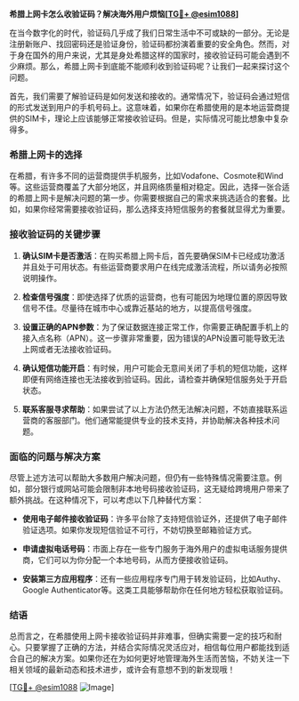 **希腊上网卡怎么收验证码？解决海外用户烦恼[[TG💪+ @esim1088](https://t.me/s/esim1088)]**

在当今数字化的时代，验证码几乎成了我们日常生活中不可或缺的一部分。无论是注册新账户、找回密码还是验证身份，验证码都扮演着重要的安全角色。然而，对于身在国外的用户来说，尤其是身处希腊这样的国家时，接收验证码可能会遇到不少麻烦。那么，希腊上网卡到底能不能顺利收到验证码呢？让我们一起来探讨这个问题。

首先，我们需要了解验证码是如何发送和接收的。通常情况下，验证码会通过短信的形式发送到用户的手机号码上。这意味着，如果你在希腊使用的是本地运营商提供的SIM卡，理论上应该能够正常接收验证码。但是，实际情况可能比想象中复杂得多。

### 希腊上网卡的选择

在希腊，有许多不同的运营商提供手机服务，比如Vodafone、Cosmote和Wind等。这些运营商覆盖了大部分地区，并且网络质量相对稳定。因此，选择一张合适的希腊上网卡是解决问题的第一步。你需要根据自己的需求来挑选适合的套餐。比如，如果你经常需要接收验证码，那么选择支持短信服务的套餐就显得尤为重要。

### 接收验证码的关键步骤

1. **确认SIM卡是否激活**：在购买希腊上网卡后，首先要确保SIM卡已经成功激活并且处于可用状态。有些运营商要求用户在线完成激活流程，所以请务必按照说明操作。

2. **检查信号强度**：即使选择了优质的运营商，也有可能因为地理位置的原因导致信号不佳。尽量待在城市中心或靠近基站的地方，以提高信号强度。

3. **设置正确的APN参数**：为了保证数据连接正常工作，你需要正确配置手机上的接入点名称（APN）。这一步骤非常重要，因为错误的APN设置可能导致无法上网或者无法接收验证码。

4. **确认短信功能开启**：有时候，用户可能会无意间关闭了手机的短信功能，这样即便有网络连接也无法接收到验证码。因此，请检查并确保短信服务处于开启状态。

5. **联系客服寻求帮助**：如果尝试了以上方法仍然无法解决问题，不妨直接联系运营商的客服部门。他们通常能提供专业的技术支持，并协助解决各种技术问题。

### 面临的问题与解决方案

尽管上述方法可以帮助大多数用户解决问题，但仍有一些特殊情况需要注意。例如，部分银行或网站可能会限制非本地号码接收验证码，这无疑给跨境用户带来了额外挑战。在这种情况下，可以考虑以下几种替代方案：

- **使用电子邮件接收验证码**：许多平台除了支持短信验证外，还提供了电子邮件验证选项。如果你发现短信验证不可行，不妨切换至邮箱验证方式。
  
- **申请虚拟电话号码**：市面上存在一些专门服务于海外用户的虚拟电话服务提供商，它们可以为你分配一个本地号码，从而方便接收验证码。

- **安装第三方应用程序**：还有一些应用程序专门用于转发验证码，比如Authy、Google Authenticator等。这类工具能够帮助你在任何地方轻松获取验证码。

### 结语

总而言之，在希腊使用上网卡接收验证码并非难事，但确实需要一定的技巧和耐心。只要掌握了正确的方法，并结合实际情况灵活应对，相信每位用户都能找到适合自己的解决方案。如果你还在为如何更好地管理海外生活而苦恼，不妨关注一下相关领域的最新动态和技术进步，或许会有意想不到的新发现哦！

[[TG💪+ @esim1088](https://t.me/s/esim1088) ![Image](https://i.postimg.cc/4NQfJmqS/Snipaste-2025-05-13-00-14-12.png)]